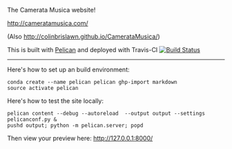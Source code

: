 The Camerata Musica website!

http://cameratamusica.com/

(Also http://colinbrislawn.github.io/CamerataMusica/)

This is built with [Pelican](http://docs.getpelican.com/) and deployed with Travis-CI [![Build Status](https://travis-ci.org/colinbrislawn/CamerataMusica.svg?branch=master)](https://travis-ci.org/colinbrislawn/CamerataMusica)

---

Here's how to set up an build environment:
```
conda create --name pelican pelican ghp-import markdown
source activate pelican
```

Here's how to test the site locally:
```
pelican content --debug --autoreload  --output output --settings pelicanconf.py &
pushd output; python -m pelican.server; popd
```
Then view your preview here: http://127.0.0.1:8000/

